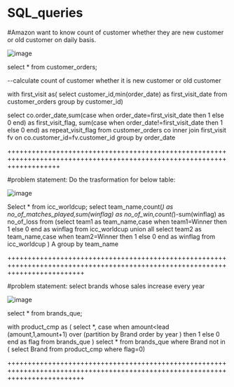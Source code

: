 # SQL_queries

#Amazon want to know count of customer whether they are new customer or old customer on daily basis.

![image](https://user-images.githubusercontent.com/71668492/233616914-37ecec5a-9ab0-44f1-926f-42dbfc51a8aa.png)


select * from customer_orders;

--calculate count of customer whether it is  new customer or old customer

with first_visit as(
select customer_id,min(order_date) as first_visit_date
from customer_orders
group by customer_id)

select co.order_date,sum(case when order_date=first_visit_date then 1 else 0 end) as first_visit_flag,
sum(case when order_date!=first_visit_date then 1 else 0 end) as repeat_visit_flag
from customer_orders co
inner join first_visit fv on co.customer_id=fv.customer_id
group by order_date


+++++++++++++++++++++++++++++++++++++++++++++++++++++++++++++++++++++++++++++++++++++++++++++++++++++++++++++++++++++++++

#problem statement: Do the trasformation for below table:

![image](https://user-images.githubusercontent.com/71668492/233618548-a5520c22-ee0b-45b5-9fda-79d5bba12e50.png)

Select * from icc_worldcup;
select team_name,count(*) as no_of_matches_played,sum(winflag) as no_of_win,count(*)-sum(winflag) as no_of_loss
from
(select team1 as team_name,case when team1=Winner then 1 else 0 end as winflag 
from icc_worldcup
union all
select team2 as team_name,case when team2=Winner then 1 else 0 end as winflag 
from icc_worldcup
) A
group by team_name


+++++++++++++++++++++++++++++++++++++++++++++++++++++++++++++++++++++++++++++++++++++++++++++++++++++++++++++++++++++++++++++++


#problem statement: select brands whose sales increase every year

![image](https://user-images.githubusercontent.com/71668492/233619632-827aa35f-4ee3-4ffe-b782-2701b2e623fa.png)

select * from brands_que;

with product_cmp as
(
select *,
case when amount<lead (amount,1,amount+1) over (partition by Brand order by year ) then 1
else 0 end as flag
from brands_que
)
select * from brands_que
where Brand not in ( select Brand from product_cmp where flag=0)

+++++++++++++++++++++++++++++++++++++++++++++++++++++++++++++++++++++++++++++++++++++++++++++++++++++++++++++++++++++++++++++++





